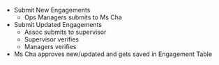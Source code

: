 
- Submit New Engagements
	- Ops Managers submits to Ms Cha 
- Submit Updated Engagements
	- Assoc submits to supervisor
	- Supervisor verifies
	- Managers verifies
- Ms Cha approves new/updated and gets saved in Engagement Table